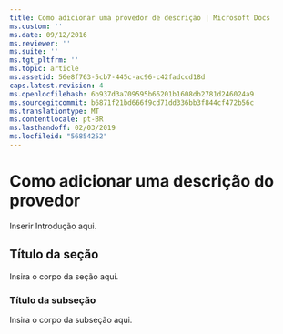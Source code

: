 ```yaml
---
title: Como adicionar uma provedor de descrição | Microsoft Docs
ms.custom: ''
ms.date: 09/12/2016
ms.reviewer: ''
ms.suite: ''
ms.tgt_pltfrm: ''
ms.topic: article
ms.assetid: 56e8f763-5cb7-445c-ac96-c42fadccd18d
caps.latest.revision: 4
ms.openlocfilehash: 6b937d3a709595b66201b1608db2781d246024a9
ms.sourcegitcommit: b6871f21bd666f9cd71dd336bb3f844cf472b56c
ms.translationtype: MT
ms.contentlocale: pt-BR
ms.lasthandoff: 02/03/2019
ms.locfileid: "56854252"
---
```

# <a name="how-to-add-a-provider-description"></a>Como adicionar uma descrição do provedor

Inserir Introdução aqui.

## <a name="section-heading"></a>Título da seção

Insira o corpo da seção aqui.

### <a name="subsection-heading"></a>Título da subseção

Insira o corpo da subseção aqui.
